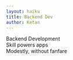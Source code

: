 ```yaml
---
layout: haiku
title: Backend Dev
author: Ketan
---
```


Backend Development<br>
Skill powers apps<br>
Modestly, without fanfare<br>
